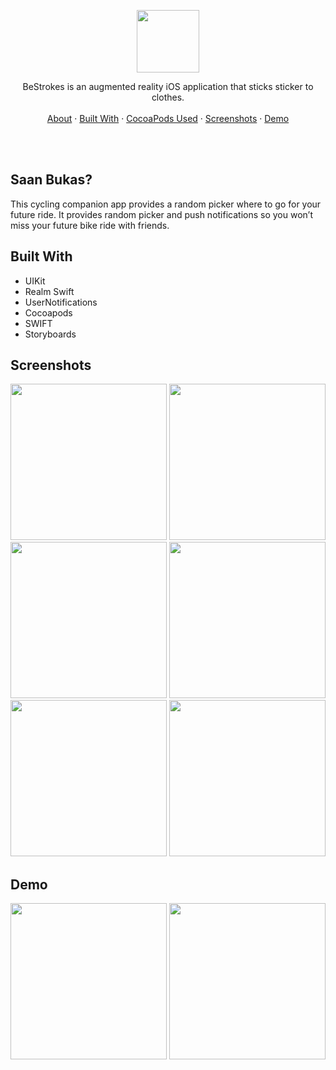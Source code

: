 

<p align="center">
  <p align="center">
    <img src="https://github.com/jarvizconde1/San-Bukas-/assets/102355807/ca5cf686-f94b-4f41-bef4-b6cecbeb7bc8" width="100" height="100">

  </p>
  <p align="center">
    BeStrokes is an augmented reality iOS application that sticks sticker to clothes.
    <br />
    <br />
    <a href="#about">About</a>
    ·
    <a href="#built-with">Built With</a>
    ·
    <a href="#cocoapods-used">CocoaPods Used</a>
    ·
    <a href="#screenshots">Screenshots</a>
    ·
    <a href="#demo">Demo</a>
  </p>
</p>

<br />
<br />



## Saan Bukas?
                                 
This cycling companion app provides a random picker where to go for your future ride. It provides random picker and push notifications so you won’t miss your future bike ride with friends.

## Built With
* UIKit 
* Realm Swift 
* UserNotifications 
* Cocoapods 
* SWIFT
* Storyboards


## Screenshots


<img src="https://github.com/jarvizconde1/San-Bukas-/assets/102355807/6c084f52-67c6-4263-9f0c-1fe90e6b1ec4" width="250" >
<img src="https://github.com/jarvizconde1/San-Bukas-/assets/102355807/b1c75fa3-3198-4213-a1d9-7d15a8de66d2" width="250" >
<img src="https://github.com/jarvizconde1/San-Bukas-/assets/102355807/e8314cf0-c169-4e8d-8124-cfef9232d000" width="250" >
<img src="https://github.com/jarvizconde1/San-Bukas-/assets/102355807/a6401355-2c13-4996-bd46-9b81881502e5" width="250" >
<img src="https://github.com/jarvizconde1/San-Bukas-/assets/102355807/5a599122-da3e-44d0-a6b5-d4163a4e92d0" width="250" >
<img src="https://github.com/jarvizconde1/San-Bukas-/assets/102355807/1ffa2285-5df2-4615-9274-725f68aa9911" width="250" >

## Demo

<img src="https://github.com/jarvizconde1/San-Bukas-/assets/102355807/115f4eeb-7d5d-4bd6-ad33-984df9dfc953" width="250"/>
<img src="https://github.com/jarvizconde1/San-Bukas-/assets/102355807/9f27abfd-3b28-4776-a089-41327d7a29d0" width="250"/>















